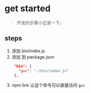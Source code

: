 # get started
> 开发的步骤小记录一下。

## steps
1. 添加 bin/index.js
2. 添加 到 package.json
   ```json
    "bin": {
      "guc": "./bin/index.js"
    },
   ```
3. npm link 让这个命令可以直接访问 `guc`
